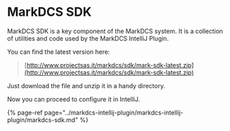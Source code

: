 # MarkDCS SDK

MarkDCS SDK is a key component of the MarkDCS system. It is a collection of utilities and code used by the MarkDCS IntelliJ Plugin.

You can find the latest version here:

> [http://www.projectsas.it/markdcs/sdk/mark-sdk-latest.zip](http://www.projectsas.it/markdcs/sdk/mark-sdk-latest.zip)

Just download the file and unzip it in a handy directory.

Now you can proceed to configure it in IntelliJ.

{% page-ref page="../markdcs-intellij-plugin/markdcs-intellij-plugin/markdcs-sdk.md" %}

